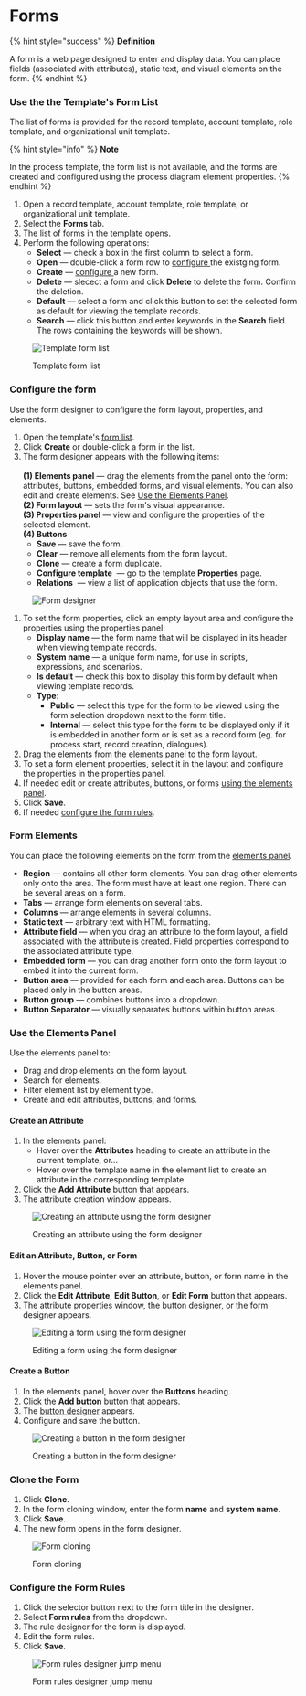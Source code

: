 # Forms

{% hint style="success" %}
**Definition**

A form is a web page designed to enter and display data. You can place fields (associated with attributes), static text, and visual elements on the form.
{% endhint %}

### Use the the Template's Form List

The list of forms is provided for the record template, account template, role template, and organizational unit template.

{% hint style="info" %}
**Note**

In the process template, the form list is not available, and the forms are created and configured using the process diagram element properties.
{% endhint %}

1. Open a record template, account template, role template, or organizational unit template.
2. Select the **Forms** tab.
3. The list of forms in the template opens.
4. Perform the following operations:
   * **Select** — check a box in the first column to select a form.
   * **Open** — double-click a form row to [configure ](forms.md#configure-the-form)the existging form.
   * **Create** — [configure ](forms.md#configure-the-form)a new form.
   * **Delete** — slecect a form and click **Delete** to delete the form. Confirm the deletion.
   * **Default** — select a form and click this button to set the selected form as default for viewing the template records.
   * **Search** <img src=".gitbook/assets/image (4).png" alt="" data-size="line">— click this button and enter keywords in the **Search** field. The rows containing the keywords will be shown.

<figure><img src=".gitbook/assets/form_list" alt="Template form list"><figcaption><p>Template form list</p></figcaption></figure>

### Configure the form

Use the form designer to configure the form layout, properties, and elements.

1. Open the template's [form list](forms.md#viewing-the-template-form-list).
2. Click **Create** or double-click a form in the list.
3. The form designer appears with the following items:\
   \
   **(1) Elements panel** — drag the elements from the panel onto the form: attributes, buttons, embedded forms, and visual elements. You can also edit and create elements. See [Use the Elements Panel](forms.md#element-pane-operations).\
   **(2) Form layout** — sets the form's visual appearance.\
   **(3) Properties panel** — view and configure the properties of the selected element.\
   **(4) Buttons**
   * **Save** — save the form.
   * **Clear** — remove all elements from the form layout.
   * **Clone** — create a form duplicate.
   * **Configure template** <img src=".gitbook/assets/image (5).png" alt="" data-size="line"> — go to the template **Properties** page.
   * **Relations** <img src=".gitbook/assets/2023-07-16_16h51_08.png" alt="" data-size="line"> — view a list of application objects that use the form.

<figure><img src=".gitbook/assets/form_designer" alt="Form designer"><figcaption></figcaption></figure>

1. To set the form properties, click an empty layout area and configure the properties using the properties panel:
   * **Display name** — the form name that will be displayed in its header when viewing template records.
   * **System name** — a unique form name, for use in scripts, expressions, and scenarios.
   * **Is default** — check this box to display this form by default when viewing template records.
   * **Type**:
     * **Public** — select this type for the form to be viewed using the form selection dropdown next to the form title.
     * **Internal** — select this type for the form to be displayed only if it is embedded in another form or is set as a record form (eg. for process start, record creation, dialogues).
2. Drag the [elements](forms.md#form-elements) from the elements panel to the form layout.
3. To set a form element properties, select it in the layout and configure the properties in the properties panel.
4. If needed edit or create attributes, buttons, or forms [using the elements panel](forms.md#element-pane-operations).
5. Click **Save**.
6. If needed [configure the form rules](forms.md#editing-the-form).

### Form Elements <a href="#form-elements" id="form-elements"></a>

You can place the following elements on the form from the [elements panel](forms.md#element-pane-operations).

* **Region** — contains all other form elements. You can drag other elements only onto the area. The form must have at least one region. There can be several areas on a form.
* **Tabs** — arrange form elements on several tabs.
* **Columns** — arrange elements in several columns.
* **Static text** — arbitrary text with HTML formatting.
* **Attribute field** — when you drag an attribute to the form layout, a field associated with the attribute is created. Field properties correspond to the associated attribute type.
* **Embedded form** — you can drag another form onto the form layout to embed it into the current form.
* **Button area** — provided for each form and each area. Buttons can be placed only in the button areas.
* **Button group** — combines buttons into a dropdown.
* **Button Separator** — visually separates buttons within button areas.

### Use the Elements Panel <a href="#element-pane-operations" id="element-pane-operations"></a>

Use the elements panel to:

* Drag and drop elements on the form layout.
* Search for elements.
* Filter element list by element type.
* Create and edit attributes, buttons, and forms.

#### Create an Attribute <a href="#creating-an-attribute" id="creating-an-attribute"></a>

1. In the elements panel:
   * Hover over the **Attributes** heading to create an attribute in the current template, or…
   * Hover over the template name in the element list to create an attribute in the corresponding template.
2. Click the **Add Attribute** button that appears.
3. The attribute creation window appears.

<figure><img src=".gitbook/assets/form_designer_create_attribute" alt="Creating an attribute using the form designer"><figcaption><p>Creating an attribute using the form designer</p></figcaption></figure>

#### Edit an Attribute, Button, or Form <a href="#editing-an-attribute-button-or-form" id="editing-an-attribute-button-or-form"></a>

1. Hover the mouse pointer over an attribute, button, or form name in the elements panel.
2. Click the **Edit Attribute**, **Edit Button**, or **Edit Form** button that appears.
3. The attribute properties window, the button designer, or the form designer appears.

<figure><img src=".gitbook/assets/form_designer_edit_form" alt="Editing a form using the form designer"><figcaption><p>Editing a form using the form designer</p></figcaption></figure>

#### Create a Button <a href="#creating-a-button" id="creating-a-button"></a>

1. In the elements panel, hover over the **Buttons** heading.
2. Click the **Add button** button that appears.
3. The [button designer](buttons.md#opening-the-button-designer) appears.
4. Configure and save the button.

<figure><img src=".gitbook/assets/form_designer_create_button" alt="Creating a button in the form designer"><figcaption><p>Creating a button in the form designer</p></figcaption></figure>

### Clone the Form <a href="#cloning-a-form" id="cloning-a-form"></a>

1. Click **Clone**.
2. In the form cloning window, enter the form **name** and **system name**.
3. Click **Save**.
4. The new form opens in the form designer.

<figure><img src=".gitbook/assets/2023-07-16_16h52_06.png" alt="Form cloning"><figcaption><p>Form cloning</p></figcaption></figure>

### Configure the Form Rules <a href="#editing-the-form-rules" id="editing-the-form-rules"></a>

1. Click the selector button next to the form title in the designer.
2. Select **Form rules** from the dropdown.
3. The rule designer for the form is displayed.
4. Edit the form rules.
5. Click **Save**.

<figure><img src=".gitbook/assets/form_designer_goto_form_rules" alt="Form rules designer jump menu"><figcaption><p>Form rules designer jump menu</p></figcaption></figure>
